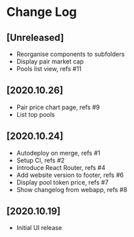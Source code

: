 # Change Log


## [Unreleased]
  - Reorganise components to subfolders
  - Display pair market cap
  - Pools list view, refs #11


## [2020.10.26]
  - Pair price chart page, refs #9
  - List top pools


## [2020.10.24]
  - Autodeploy on merge, refs #1
  - Setup CI, refs #2
  - Introduce React Router, refs #4
  - Add website version to footer, refs #6
  - Display pool token price, refs #7
  - Show changelog from webapp, refs #8


## [2020.10.19]
  - Initial UI release
